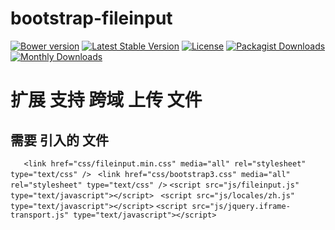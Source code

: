 bootstrap-fileinput
===================

[![Bower version](https://badge.fury.io/bo/bootstrap-fileinput.svg)](http://badge.fury.io/bo/bootstrap-fileinput)
[![Latest Stable Version](https://poser.pugx.org/kartik-v/bootstrap-fileinput/v/stable)](https://packagist.org/packages/kartik-v/bootstrap-fileinput)
[![License](https://poser.pugx.org/kartik-v/bootstrap-fileinput/license)](https://packagist.org/packages/kartik-v/bootstrap-fileinput)
[![Packagist Downloads](https://poser.pugx.org/kartik-v/bootstrap-fileinput/downloads)](https://packagist.org/packages/kartik-v/bootstrap-fileinput)
[![Monthly Downloads](https://poser.pugx.org/kartik-v/bootstrap-fileinput/d/monthly)](https://packagist.org/packages/kartik-v/bootstrap-fileinput)

# 扩展 支持 跨域 上传 文件

## 需要 引入的 文件
`   <link href="css/fileinput.min.css" media="all" rel="stylesheet" type="text/css" />`
   ` <link href="css/bootstrap3.css" media="all" rel="stylesheet" type="text/css" />`
    `<script src="js/fileinput.js" type="text/javascript"></script>`
   ` <script src="js/locales/zh.js" type="text/javascript"></script>`
    `<script src="js/jquery.iframe-transport.js" type="text/javascript"></script>`

